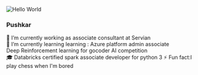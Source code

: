 ![Hello World](https://media.giphy.com/media/h408T6Y5GfmXBKW62l/giphy.gif)
### Pushkar
🔭 I’m currently working as associate consultant at Servian  
🌱 I’m currently learning learning :
    Azure platform admin associate  
    Deep Reinforcement learning for gocoder AI competition  
🎓 Databricks certified spark associate developer for python 3
⚡ Fun fact:I play chess when I'm bored
<!--
**dejokz/dejokz** is a ✨ _special_ ✨ repository because its `README.md` (this file) appears on your GitHub profile.

Here are some ideas to get you started:

- 🔭 I’m currently working on ...
- 🌱 I’m currently learning ...
- 👯 I’m looking to collaborate on ...
- 🤔 I’m looking for help with ...
- 💬 Ask me about ...
- 📫 How to reach me: ...
- 😄 Pronouns: ...
- ⚡ Fun fact: ...
-->




